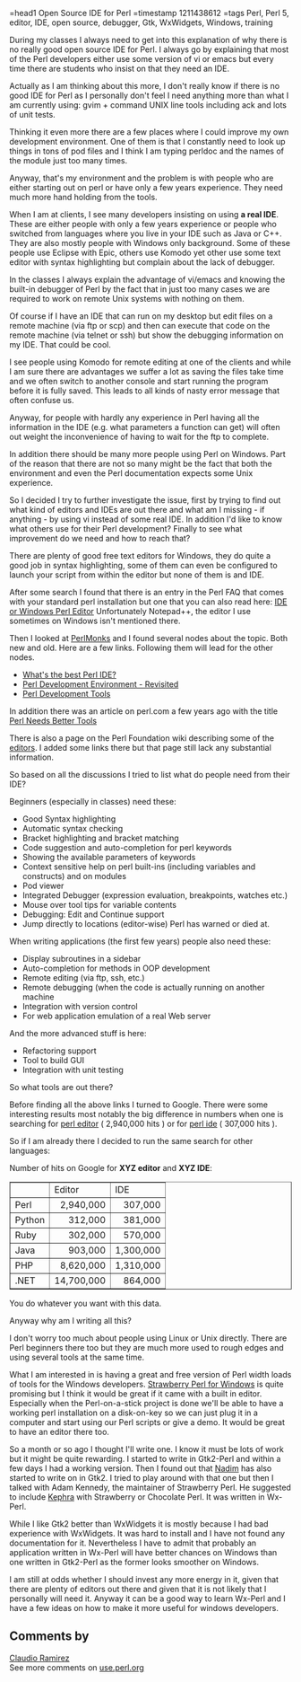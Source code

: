 =head1 Open Source IDE for Perl
=timestamp 1211438612
=tags Perl, Perl 5, editor, IDE, open source, debugger, Gtk, WxWidgets, Windows, training

During my classes I always need to get into this explanation of why there is
no really good open source IDE for Perl. I always go by explaining that most of
the Perl developers either use some version of vi or emacs but every time
there are students who insist on that they need an IDE.

Actually as I am thinking about this more, I don't really know if there is no
good IDE for Perl as I personally don't feel I need anything more than what
I am currently using: gvim + command UNIX line tools including ack and lots of
unit tests.

Thinking it even more there are a few places where I could improve my own
development environment. One of them is that I constantly need to look up
things in tons of pod files and I think I am typing perldoc and the names of
the module just too many times.

Anyway, that's my environment and the problem is with people who are either
starting out on perl or have only a few years experience. They need much more
hand holding from the tools.

When I am at clients, I see many developers insisting on using <strong>a real IDE</strong>.
These are either people with only a few years experience or people who switched from
languages where you live in your IDE such as Java or C++.
They are also mostly people with Windows only background.
Some of these people use Eclipse with Epic, others use Komodo yet other use some
text editor with syntax highlighting but complain about the lack of debugger.

In the classes I always explain the advantage of vi/emacs and knowing the built-in
debugger of Perl by the fact that in just too many cases we are required to work
on remote Unix systems with nothing on them.

Of course if I have an IDE that can run on my desktop but edit files on a remote machine
(via ftp or scp) and then can execute that code on the remote machine (via telnet or ssh)
but show the debugging information on my IDE. That could be cool.

I see people using Komodo for remote editing at one of the clients and while I
am sure there are advantages we suffer a lot as saving the files take time and
we often switch to another console and start running the program before it is fully
saved. This leads to all kinds of nasty error message that often confuse us.

Anyway, for people with hardly any experience in Perl having all the information
in the IDE (e.g. what parameters a function can get) will often out weight the
inconvenience of having to wait for the ftp to complete.

In addition there should be many more people using Perl on Windows. Part of the
reason that there are not so many might be the fact that both the environment
and even the Perl documentation expects some Unix experience.

So I decided I try to further investigate the issue, first by trying to find out
what kind of editors and IDEs are out there and what am I missing - if anything -
by using vi instead of some real IDE. In addition I'd like to know what others
use for their Perl development? Finally to see what improvement do we need
and how to reach that?

There are plenty of good free text editors for Windows, they do quite a good
job in syntax highlighting, some of them can even be configured to launch your
script from within the editor but none of them is and IDE.

After some search I found that there is an entry in the Perl FAQ that comes with your
standard perl installation but one that you can also read here:
<a href="http://perldoc.perl.org/perlfaq3.html#Is-there-an-IDE-or-Windows-Perl-Editor">IDE or Windows Perl Editor</a>
Unfortunately Notepad++, the editor I use sometimes on Windows isn't mentioned there.

Then I looked at <a href="http://www.perlmonks.org/">PerlMonks</a> and I found several nodes about the topic.
Both new and old. Here are a few links. Following them will lead for the other nodes.

* <a href="http://www.perlmonks.org/?node_id=639314">What's the best Perl IDE?</a>
* <a href="http://www.perlmonks.org/?node_id=604586">Perl Development Environment - Revisited</a>
* <a href="http://www.perlmonks.org/?node=Perl%20Development%20Tools">Perl Development Tools</a>

In addition there was an article on perl.com a few years ago with the title
<a href="http://www.perl.com/pub/a/2005/08/25/tools.html">Perl Needs Better Tools</a>

There is also a page on the Perl Foundation wiki describing some of the
<a href="http://www.perlfoundation.org/perl5/index.cgi?editors">editors</a>.
I added some links there but that page still lack any substantial information.

So based on all the discussions I tried to list what do people need from their IDE?

Beginners (especially in classes) need these:

* Good Syntax highlighting
* Automatic syntax checking
* Bracket highlighting and bracket matching
* Code suggestion and auto-completion for perl keywords
* Showing the available parameters of keywords
* Context sensitive help on perl built-ins (including variables and constructs) and on modules
* Pod viewer
* Integrated Debugger (expression evaluation, breakpoints, watches etc.)
* Mouse over tool tips for variable contents
* Debugging: Edit and Continue support
* Jump directly to locations (editor-wise) Perl has warned or died at.

When writing applications (the first few years) people also need these:

* Display subroutines in a sidebar
* Auto-completion for methods in OOP development
* Remote editing (via ftp, ssh, etc.)
* Remote debugging (when the code is actually running on another machine
* Integration with version control
* For web application emulation of a real Web server

And the more advanced stuff is here:

* Refactoring support
* Tool to build GUI
* Integration with unit testing

So what tools are out there?

Before finding all the above links I turned to Google.
There were some interesting results most notably the big difference in numbers when one is searching for
<a href="http://www.google.com/search?hl=en&q=perl+editor&btnG=Google+Search">perl editor</a> ( 2,940,000 hits )
or for <a href="http://www.google.com/search?hl=en&q=perl+ide&btnG=Search">perl ide</a> ( 307,000 hits ).

So if I am already there I decided to run the same search for other languages:

Number of hits on Google for <b>XYZ editor</b> and <b>XYZ IDE</b>:
<table border="1" >
<tr><td></td><td>Editor</td><td>IDE</td></tr>
<tr><td>Perl</td><td align="right">2,940,000</td><td align="right">307,000</td></tr>
<tr><td>Python</td><td align="right">312,000</td><td align="right">381,000</td></tr>
<tr><td>Ruby</td><td align="right">302,000</td><td align="right">570,000</td></tr>
<tr><td>Java</td><td align="right">903,000</td><td align="right">1,300,000</td></tr>
<tr><td>PHP</td><td align="right">8,620,000</td><td align="right">1,310,000</td></tr>
<tr><td>.NET</td><td align="right">14,700,000</td><td align="right">864,000</td></tr>
</table>

You do whatever you want with this data.


Anyway why am I writing all this?

I don't worry too much about people using Linux or Unix directly.
There are Perl beginners there too but they are much more used to rough edges
and using several tools at the same time.

What I am interested in is having a great and free version of Perl width
loads of tools for the Windows developers.
<a href="http://www.strawberryperl.com/">Strawberry Perl for Windows</a> is quite promising
but I think it would be great if it came with a built in editor. Especially when
the Perl-on-a-stick project is done we'll be able to have a working perl
installation on a disk-on-key so we can just plug it in a computer and start
using our Perl scripts or give a demo. It would be great to have an editor there
too.

So a month or so ago I thought I'll write one. I know it must be lots of work but it
might be quite rewarding. I started to write in Gtk2-Perl and within a few days
I had a working version. Then I found out that
<a href="http://search.cpan.org/~nkh/">Nadim</a> has also started to write on in Gtk2.
I tried to play around with that one but then I talked with Adam Kennedy, the maintainer
of Strawberry Perl. He suggested to include <a href="http://kephra.sourceforge.net/">Kephra</a>
with Strawberry or Chocolate Perl. It was written in Wx-Perl.

While I like Gtk2 better than WxWidgets it is mostly because I had bad experience with WxWidgets.
It was hard to install and I have not found any documentation for it. Nevertheless I have
to admit that probably an application written in Wx-Perl will have better chances on Windows
than one written in Gtk2-Perl as the former looks smoother on Windows.

I am still at odds whether I should invest any more energy in it, given that there are plenty
of editors out there and given that it is not likely that I personally will need it.
Anyway it can be a good way to learn Wx-Perl and I have a few ideas on how to make
it more useful for windows developers.

## Comments by

<a href="http://nxadm.wordpress.com/2008/05/23/an-ide-for-perl/">Claudio Ramirez</a>
<br />
See more comments on <a href="http://use.perl.org/~gabor/journal/36500">use.perl.org</a>

